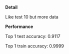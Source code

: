 **Detail**

Like test 10 but more data

**Performance**

Top 1 test accuracy: 0.9117

Top 1 train accuracy: 0.9999
